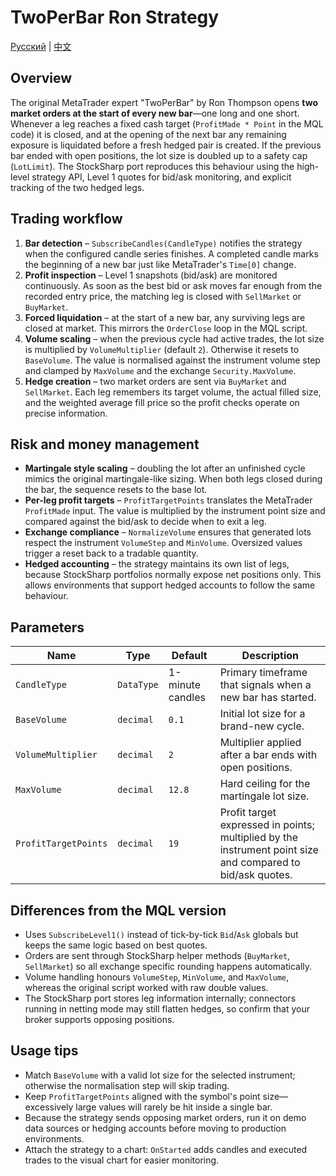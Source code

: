 # TwoPerBar Ron Strategy
[Русский](README_ru.md) | [中文](README_cn.md)

## Overview
The original MetaTrader expert "TwoPerBar" by Ron Thompson opens **two market orders at the start of every new bar**—one long and one short. Whenever a leg reaches a fixed cash target (`ProfitMade * Point` in the MQL code) it is closed, and at the opening of the next bar any remaining exposure is liquidated before a fresh hedged pair is created. If the previous bar ended with open positions, the lot size is doubled up to a safety cap (`LotLimit`). The StockSharp port reproduces this behaviour using the high-level strategy API, Level 1 quotes for bid/ask monitoring, and explicit tracking of the two hedged legs.

## Trading workflow
1. **Bar detection** – `SubscribeCandles(CandleType)` notifies the strategy when the configured candle series finishes. A completed candle marks the beginning of a new bar just like MetaTrader's `Time[0]` change.
2. **Profit inspection** – Level 1 snapshots (bid/ask) are monitored continuously. As soon as the best bid or ask moves far enough from the recorded entry price, the matching leg is closed with `SellMarket` or `BuyMarket`.
3. **Forced liquidation** – at the start of a new bar, any surviving legs are closed at market. This mirrors the `OrderClose` loop in the MQL script.
4. **Volume scaling** – when the previous cycle had active trades, the lot size is multiplied by `VolumeMultiplier` (default `2`). Otherwise it resets to `BaseVolume`. The value is normalised against the instrument volume step and clamped by `MaxVolume` and the exchange `Security.MaxVolume`.
5. **Hedge creation** – two market orders are sent via `BuyMarket` and `SellMarket`. Each leg remembers its target volume, the actual filled size, and the weighted average fill price so the profit checks operate on precise information.

## Risk and money management
- **Martingale style scaling** – doubling the lot after an unfinished cycle mimics the original martingale-like sizing. When both legs closed during the bar, the sequence resets to the base lot.
- **Per-leg profit targets** – `ProfitTargetPoints` translates the MetaTrader `ProfitMade` input. The value is multiplied by the instrument point size and compared against the bid/ask to decide when to exit a leg.
- **Exchange compliance** – `NormalizeVolume` ensures that generated lots respect the instrument `VolumeStep` and `MinVolume`. Oversized values trigger a reset back to a tradable quantity.
- **Hedged accounting** – the strategy maintains its own list of legs, because StockSharp portfolios normally expose net positions only. This allows environments that support hedged accounts to follow the same behaviour.

## Parameters
| Name | Type | Default | Description |
| --- | --- | --- | --- |
| `CandleType` | `DataType` | 1-minute candles | Primary timeframe that signals when a new bar has started. |
| `BaseVolume` | `decimal` | `0.1` | Initial lot size for a brand-new cycle. |
| `VolumeMultiplier` | `decimal` | `2` | Multiplier applied after a bar ends with open positions. |
| `MaxVolume` | `decimal` | `12.8` | Hard ceiling for the martingale lot size. |
| `ProfitTargetPoints` | `decimal` | `19` | Profit target expressed in points; multiplied by the instrument point size and compared to bid/ask quotes. |

## Differences from the MQL version
- Uses `SubscribeLevel1()` instead of tick-by-tick `Bid`/`Ask` globals but keeps the same logic based on best quotes.
- Orders are sent through StockSharp helper methods (`BuyMarket`, `SellMarket`) so all exchange specific rounding happens automatically.
- Volume handling honours `VolumeStep`, `MinVolume`, and `MaxVolume`, whereas the original script worked with raw double values.
- The StockSharp port stores leg information internally; connectors running in netting mode may still flatten hedges, so confirm that your broker supports opposing positions.

## Usage tips
- Match `BaseVolume` with a valid lot size for the selected instrument; otherwise the normalisation step will skip trading.
- Keep `ProfitTargetPoints` aligned with the symbol's point size—excessively large values will rarely be hit inside a single bar.
- Because the strategy sends opposing market orders, run it on demo data sources or hedging accounts before moving to production environments.
- Attach the strategy to a chart: `OnStarted` adds candles and executed trades to the visual chart for easier monitoring.
